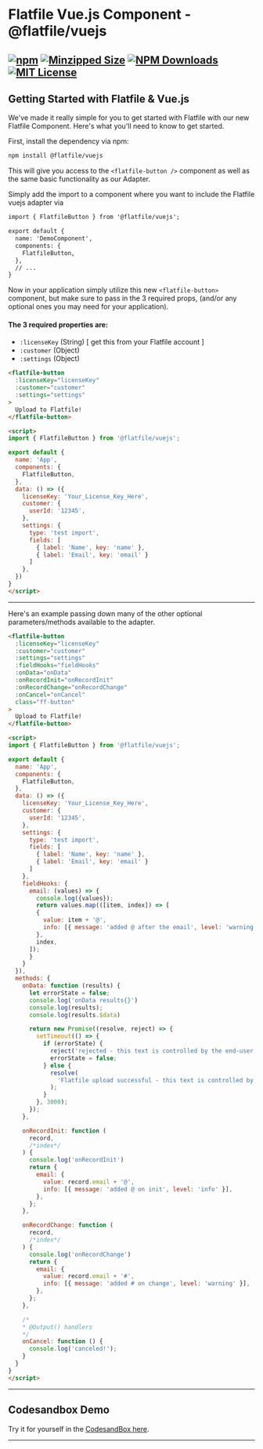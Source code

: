 # Flatfile Vue.js Component - @flatfile/vuejs

[![npm](https://img.shields.io/npm/v/@flatfile/vuejs.svg?label=npm%20version&color=2EBF6A&style=for-the-badge)](https://www.npmjs.com/@flatfile/vuejs)
[![Minzipped Size](https://img.shields.io/bundlephobia/minzip/@flatfile/vuejs?color=794cff&style=for-the-badge)](https://bundlephobia.com/result?p=@flatfile/vuejs)
[![NPM Downloads](https://img.shields.io/npm/dw/@flatfile/vuejs.svg?color=8c66ff&style=for-the-badge)](https://www.npmjs.com/@flatfile/vuejs)
[![MIT License](https://img.shields.io/badge/license-MIT-blue.svg?style=for-the-badge&color=794cff)](/LICENSE)
--

## Getting Started with Flatfile & Vue.js

We've made it really simple for you to get started with Flatfile with our new Flatfile Component. Here's what you'll need to know to get started.

First, install the dependency via npm:

```bash
npm install @flatfile/vuejs
```

This will give you access to the `<flatfile-button />` component as well as the same basic functionality as our Adapter.

Simply add the import to a component where you want to include the Flatfile vuejs adapter via

```html
import { FlatfileButton } from '@flatfile/vuejs';

export default {
  name: 'DemoComponent',
  components: {
    FlatfileButton,
  },
  // ...
}
```

Now in your application simply utilize this new `<flatfile-button>` component, but make sure to pass in the 3 required props, (and/or any optional ones you may need for your application).

#### The 3 required properties are:

- `:licenseKey` (String) [ get this from your Flatfile account ]
- `:customer` (Object)
- `:settings` (Object)



```html
<flatfile-button 
  :licenseKey="licenseKey"
  :customer="customer"
  :settings="settings"
>
  Upload to Flatfile!
</flatfile-button>

<script>
import { FlatfileButton } from '@flatfile/vuejs';

export default {
  name: 'App',
  components: {
    FlatfileButton,
  },
  data: () => ({
    licenseKey: 'Your_License_Key_Here',
    customer: {
      userId: '12345',
    },
    settings: {
      type: 'test import',
      fields: [
        { label: 'Name', key: 'name' },
        { label: 'Email', key: 'email' }
      ]
    },
  })
}
</script>
```

---

Here's an example passing down many of the other optional parameters/methods available to the adapter.

```html
<flatfile-button 
  :licenseKey="licenseKey"
  :customer="customer"
  :settings="settings"
  :fieldHooks="fieldHooks"
  :onData="onData"
  :onRecordInit="onRecordInit"
  :onRecordChange="onRecordChange"
  :onCancel="onCancel" 
  class="ff-button"
>
  Upload to Flatfile!
</flatfile-button>

<script>
import { FlatfileButton } from '@flatfile/vuejs';

export default {
  name: 'App',
  components: {
    FlatfileButton,
  },
  data: () => ({
    licenseKey: 'Your_License_Key_Here',
    customer: {
      userId: '12345',
    },
    settings: {
      type: 'test import',
      fields: [
        { label: 'Name', key: 'name' },
        { label: 'Email', key: 'email' }
      ]
    },
    fieldHooks: {
      email: (values) => {
        console.log({values});
        return values.map(([item, index]) => [
        {
          value: item + '@',
          info: [{ message: 'added @ after the email', level: 'warning' }],
        },
        index,
      ]);
      }
    }
  }),
  methods: {
    onData: function (results) {
      let errorState = false;
      console.log('onData results{}')
      console.log(results);
      console.log(results.$data)

      return new Promise((resolve, reject) => {
        setTimeout(() => {
          if (errorState) {
            reject('rejected - this text is controlled by the end-user');
            errorState = false;
          } else {
            resolve(
              'Flatfile upload successful - this text is controlled by the end-user'
            );
          }
        }, 3000);
      });
    },

    onRecordInit: function (
      record,
      /*index*/
    ) {
      console.log('onRecordInit')
      return {
        email: {
          value: record.email + '@',
          info: [{ message: 'added @ on init', level: 'info' }],
        },
      };
    },

    onRecordChange: function (
      record,
      /*index*/
    ) {
      console.log('onRecordChange')
      return {
        email: {
          value: record.email + '#',
          info: [{ message: 'added # on change', level: 'warning' }],
        },
      };
    },

    /*
    * @Output() handlers
    */
    onCancel: function () {
      console.log('canceled!');
    }
  }
}
</script>
```

---

## Codesandbox Demo

Try it for yourself in the [CodesandBox here](https://codesandbox.io/s/nostalgic-johnson-2wgqn?file=/src/App.vue).

---
